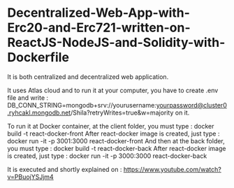# Decentralized-Web-App-with-Erc20-and-Erc721-written-on-ReactJS-NodeJS-and-Solidity-with-Dockerfile

It is both centralized and decentralized web application.

It uses Atlas cloud and to run it at your computer, you have to create .env file and write :
DB_CONN_STRING=mongodb+srv://yourusername:yourpassword@cluster0.ryhcakl.mongodb.net/Shila?retryWrites=true&w=majority
on it. 

To run it at Docker container, at the client folder, you must type : docker build -t react-docker-front 
After react-docker image is created, just type : docker run -it -p 3001:3000 react-docker-front
And then at the back folder, you must type : docker build -t react-docker-back 
After react-docker image is created, just type : docker run -it -p 3000:3000 react-docker-back

It is executed and shortly explained on : https://www.youtube.com/watch?v=PBuojYSJjm4
